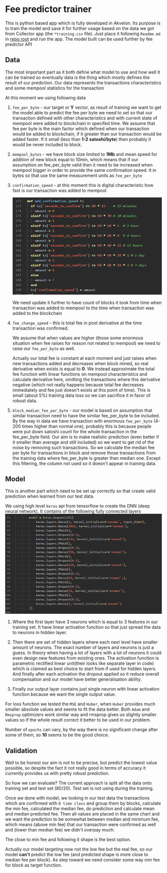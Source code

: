 # Fee predictor trainer
This is python based app which is fully developed in Akvelon. Its purpose is to train the model and save it for further usage based on the data we got from Collector app (the `*training.csv` file). Just place it following `Readme.md` in [repo root](https://gitlab.inyar.ru/bitcoin-transaction-optimization/predictor-trainer) and run the app. The model built can be used further by fee predictor API

## Data
The most important part as it both define what model to use and how well it can be trained so eventually data is the thing which mostly defines the result of our prediction. Our data represents the transactions characteristics and some mempool statistics for the transaction

At this moment we using following data

1. `fee_per_byte` - our target or **Y** vector, as result of training we want to get the model able to predict the fee per byte we need to set so that our transaction defined with other characteristics and with current state of mempool were added to blockchain in specifed time. We assume that fee per byte is the main factor which defined when our transaction would be added to blockchain, if it greater than our transaction would be added faster. If it small (less than **1-2 satoshi/byte**) then probably it would be never included to block.

2. `mempool_bytes` - we have block size limited to **1Mb** and mean speed for addition of new block equal to 10min, which means that if our assumption on fee_per_byte valid then it need to be increased when mempool bigger in order to provide the same confirmation speed. It in bytes so that use the same measurement units as `fee_per_byte`

3. `confirmation_speed` - at this moment this is digital characteristic how fast is our transaction was added to mempool

	![confirmation speed](images/feePredictorTrainer/confirmationSpeed.png)

	We need update it further to have count of blocks it took from time when transaction was added to mempool to the time when transaction was added to the blockchain

5. `fee_change_speed` - this is total fee in pool derivative at the time transaction was confirmed.

	We assume that when values are higher (those some enormous situation when fee raises for reason not related to mempool) we need to raise our `fee_per_byte` as well.

	Actually our total fee is constant at each moment and just raises when new transactions added and decreases when block mined, so real derivative when exists is equal to **0**. We instead approximate the total fee function with linear functions on mempool characteristics and calculate derivative here, omitting the transactions where this derivative negative (which not really happens because total fee decreases immediately and fee just doesn't exists at this point of time). This is small (about 5%) training data loss so we can sacrifice it in favor of robust data.

6. `block_median_fee_per_byte` - our model is based on assumption that similar transaction need to have the similar fee_per_byte to be included. By the way in data we have transaction with enormous `fee_per_byte` (4-200 times higher than normal one), probably this is because people were put down satoshi count for the whole transaction in the fee_per_byte field. Our aim is to make realistic prediction (even better if it smaller than average and still included) so we want to get rid of the noise by removing such transactions. So we calculate the median fee per byte for transactions in block and remove those transactions from the training data where fee_per_byte is greater than median one. Except this filtering, the column not used so it doesn't appear in training data.

## Model
This is another part which need to be set up correctly so that create valid prediction when learned from our test data.

We using high level `keras` api from tensorflow to create the DNN (deep neural network).
It contains of the following fully connected layers
![keras layers](images/feePredictorTrainer/kerasLayers.png)

1. Where the first layer have 3 neurons which is equal to 3 features in our training set. It have linear activation function so that just spread the data to neurons in hidden layer.

2. Then there are set of hidden layers where each next level have smaller amount of neurons. The exact number of layers and neurons is just a guess. In theory when having a lot of layers with a lot of neurons it could even design new features from existing ones. The activation function is parametric rectified linear unit(their looks like separate layer in code) which is claimed as best choice to start from if used for hidden layers. And finally after each activation the dropout applied so it reduce overall compensation and our model have better generalisation ability.

3. Finally our output layer contains just single neuron with linear activation function because we want the single output value.

For loss function we tested the `MSE` and `Huber`, when `Huber` provides much smaller absolute values and seems to fit the data better. Both `Adam` and `Rmsprop` optimizers work similar way and rmsprop gives us slightly smaller values so if the whole result correct it better to be used in our problem.

Number of `epochs` can vary, by the way there is no significant change after some of them, so **10** seems to be the good choice.

## Validation

Well to be honest our aim is not to be precise, but predict the lowest value possible, so despite the fact it not really good in terms of accuracy it currently provides us with pretty robust prediction.

So how we can evaluate? The current approach is split all the data onto training set and test set (80/20). Test set is not using during the training.

Once we done with model, we looking in our test data the transactions which are confirmed with `0 time class` and group them by blocks, calculate the min fee, calculated the median fee, do prediction and calculate mean and median predicted fee. Then all values are placed in the same chart and we want the prediction to be somewhat between median and minimum fee, which means (above min fee) that our transaction were confirmed as well and (lower than median fee) we didn't overpay much. 

The close to min fee and following it shape is the best option.

Actually our model targeting now not the low fee but the real fee, so our model **can't** predict the low fee (and predicted shape is more close to median fee per block). As step toward we need consider some way min fee for block as target function.